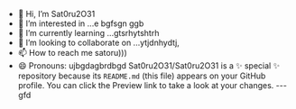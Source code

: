 - 👋 Hi, I’m Sat0ru2O31
- 👀 I’m interested in ...e bgfsgn ggb
- 🌱 I’m currently learning ...gtsrhytshtrh
- 💞️ I’m looking to collaborate on ...ytjdnhydtj,
- 📫 How to reach me satoru)))
- 😄 Pronouns: ujbgdagbrdbgd
Sat0ru2O31/Sat0ru2O31 is a ✨ special ✨ repository because its `README.md` (this file) appears on your GitHub profile.
You can click the Preview link to take a look at your changes.
---gfd
